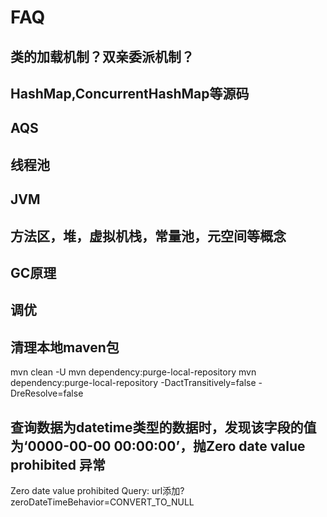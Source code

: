 # FAQ
## 类的加载机制？双亲委派机制？

## HashMap,ConcurrentHashMap等源码

## AQS

## 线程池

## JVM

## 方法区，堆，虚拟机栈，常量池，元空间等概念

## GC原理

## 调优

## 清理本地maven包
mvn clean -U
mvn dependency:purge-local-repository 
mvn dependency:purge-local-repository -DactTransitively=false -DreResolve=false

## 查询数据为datetime类型的数据时，发现该字段的值为‘0000-00-00 00:00:00’，抛Zero date value prohibited 异常
Zero date value prohibited Query:
url添加?zeroDateTimeBehavior=CONVERT_TO_NULL